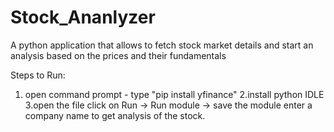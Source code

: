 # Stock_Ananlyzer
A python application that allows to fetch stock market details and start an analysis based on the prices and their fundamentals

Steps to Run:
1. open command prompt - type "pip install yfinance"
2.install python IDLE 
3.open the file 
click on Run -> Run module -> save the module
enter a company name to get analysis of the stock.
